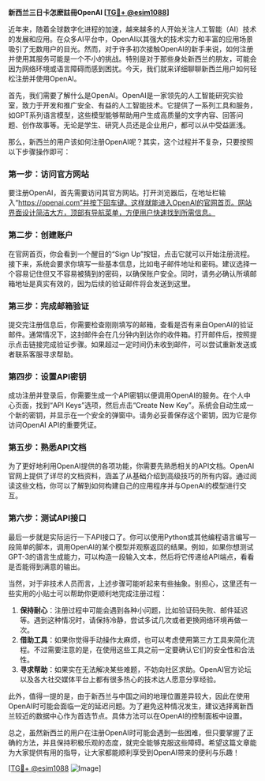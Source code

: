**新西兰三日卡怎麽註冊OpenAI [[TG💪+ @esim1088](https://t.me/s/esim1088)]**

近年来，随着全球数字化进程的加速，越来越多的人开始关注人工智能（AI）技术的发展和应用。在众多AI平台中，OpenAI以其强大的技术实力和丰富的应用场景吸引了无数用户的目光。然而，对于许多初次接触OpenAI的新手来说，如何注册并使用其服务可能是一个不小的挑战。特别是对于那些身处新西兰的朋友，可能会因为网络环境或语言障碍而感到困扰。今天，我们就来详细聊聊新西兰用户如何轻松注册并使用OpenAI。

首先，我们需要了解什么是OpenAI。OpenAI是一家领先的人工智能研究实验室，致力于开发和推广安全、有益的人工智能技术。它提供了一系列工具和服务，如GPT系列语言模型，这些模型能够帮助用户生成高质量的文字内容、回答问题、创作故事等。无论是学生、研究人员还是企业用户，都可以从中受益匪浅。

那么，新西兰的用户该如何注册OpenAI呢？其实，这个过程并不复杂，只要按照以下步骤操作即可：

### **第一步：访问官方网站**
要注册OpenAI，首先需要访问其官方网站。打开浏览器后，在地址栏输入“https://openai.com”并按下回车键。这样就能进入OpenAI的官网首页。网站界面设计简洁大方，顶部有导航菜单，方便用户快速找到所需信息。

### **第二步：创建账户**
在官网首页，你会看到一个醒目的“Sign Up”按钮，点击它就可以开始注册流程。接下来，系统会要求你填写一些基本信息，比如电子邮件地址和密码。建议选择一个容易记住但又不容易被猜到的密码，以确保账户安全。同时，请务必确认所填邮箱地址是真实有效的，因为后续的验证邮件将会发送到这里。

### **第三步：完成邮箱验证**
提交完注册信息后，你需要检查刚刚填写的邮箱，查看是否有来自OpenAI的验证邮件。通常情况下，这封邮件会在几分钟内到达你的收件箱。打开邮件后，按照提示点击链接完成验证步骤。如果超过一定时间仍未收到邮件，可以尝试重新发送或者联系客服寻求帮助。

### **第四步：设置API密钥**
成功注册并登录后，你需要生成一个API密钥以便调用OpenAI的服务。在个人中心页面，找到“API Keys”选项，然后点击“Create New Key”。系统会自动生成一个新的密钥，并显示在一个安全的弹窗中。请务必妥善保存这个密钥，因为它是你访问OpenAI API的重要凭证。

### **第五步：熟悉API文档**
为了更好地利用OpenAI提供的各项功能，你需要先熟悉相关的API文档。OpenAI官网上提供了详尽的文档资料，涵盖了从基础介绍到高级技巧的所有内容。通过阅读这些文档，你可以了解到如何构建自己的应用程序并与OpenAI的模型进行交互。

### **第六步：测试API接口**
最后一步就是实际运行一下API接口了。你可以使用Python或其他编程语言编写一段简单的脚本，调用OpenAI的某个模型并观察返回的结果。例如，如果你想测试GPT-3的语言生成能力，可以构造一段输入文本，然后将它传递给API端点，看看是否能得到满意的输出。

当然，对于非技术人员而言，上述步骤可能听起来有些抽象。别担心，这里还有一些实用的小贴士可以帮助你更顺利地完成注册过程：

1. **保持耐心**：注册过程中可能会遇到各种小问题，比如验证码失败、邮件延迟等。遇到这种情况时，请保持冷静，尝试多试几次或者更换网络环境再做一次。
2. **借助工具**：如果你觉得手动操作太麻烦，也可以考虑使用第三方工具来简化流程。不过需要注意的是，在使用这些工具之前一定要确认它们的安全性和合法性。
3. **寻求帮助**：如果实在无法解决某些难题，不妨向社区求助。OpenAI官方论坛以及各大社交媒体平台上都有很多热心的技术达人愿意分享经验。

此外，值得一提的是，由于新西兰与中国之间的地理位置差异较大，因此在使用OpenAI时可能会面临一定的延迟问题。为了避免这种情况发生，建议选择离新西兰较近的数据中心作为首选节点。具体方法可以在OpenAI的控制面板中设置。

总之，虽然新西兰的用户在注册OpenAI时可能会遇到一些困难，但只要掌握了正确的方法，并且保持积极乐观的态度，就完全能够克服这些障碍。希望这篇文章能为大家提供有用的指导，让大家都能顺利享受到OpenAI带来的便利与乐趣！

[[TG💪+ @esim1088](https://t.me/s/esim1088) ![Image](https://i.postimg.cc/4NQfJmqS/Snipaste-2025-05-13-00-14-12.png)]
